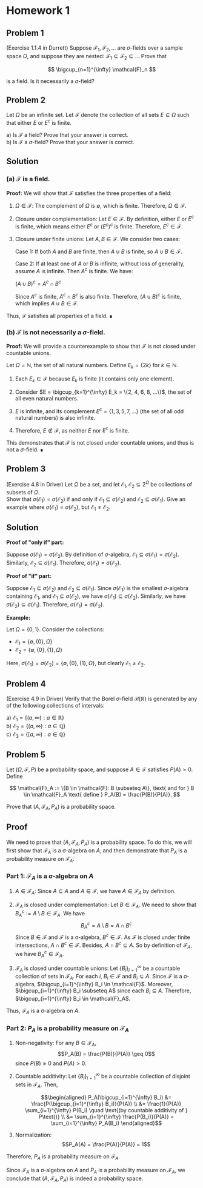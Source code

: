 # Homework 1

## Problem 1
(Exercise 1.1.4 in Durrett) Suppose $\mathcal{F}_1, \mathcal{F}_2, \ldots$ are $\sigma$-fields over a sample space $\Omega$, and suppose they are nested: $\mathcal{F}_1 \subseteq \mathcal{F}_2 \subseteq \ldots$ Prove that

$$
\bigcup_{n=1}^{\infty} \mathcal{F}_n
$$

is a field. Is it necessarily a $\sigma$-field?



## Problem 2
Let $\Omega$ be an infinite set. Let $\mathcal{F}$ denote the collection of all sets $E \subseteq \Omega$ such that either $E$ or $E^c$ is finite.

a) Is $\mathcal{F}$ a field? Prove that your answer is correct.
\
b) Is $\mathcal{F}$ a $\sigma$-field? Prove that your answer is correct.
## Solution

### (a) $\mathcal{F}$ is a field.

**Proof:** We will show that $\mathcal{F}$ satisfies the three properties of a field:

1. $\Omega \in \mathcal{F}$:
   The complement of $\Omega$ is $\emptyset$, which is finite. Therefore, $\Omega \in \mathcal{F}$.

2. Closure under complementation:
   Let $E \in \mathcal{F}$. By definition, either $E$ or $E^c$ is finite, which means either $E^c$  or $(E^c)^c$ is finite. 
   Therefore, $E^c \in \mathcal{F}$.

3. Closure under finite unions:
   Let $A, B \in \mathcal{F}$. We consider two cases:
   
   Case 1: If both $A$ and $B$ are finite, then $A \cup B$ is finite, so $A \cup B \in \mathcal{F}$.
   
   Case 2: If at least one of $A$ or $B$ is infinite, without loss of generality, assume $A$ is infinite. 
   Then $A^c$ is finite. We have:
   
   $(A \cup B)^c = A^c \cap B^c$
   
   Since $A^c$ is finite, $A^c \cap B^c$ is also finite. Therefore, $(A \cup B)^c$ is finite, 
   which implies $A \cup B \in \mathcal{F}$.

Thus, $\mathcal{F}$ satisfies all properties of a field. ∎

### (b) $\mathcal{F}$ is not necessarily a $\sigma$-field.

**Proof:** We will provide a counterexample to show that $\mathcal{F}$ is not closed under countable unions.

Let $\Omega = \mathbb{N}$, the set of all natural numbers. Define $E_k = \{2k\}$ for $k \in \mathbb{N}$.

1. Each $E_k \in \mathcal{F}$ because $E_k$ is finite (it contains only one element).

2. Consider $E = \bigcup_{k=1}^{\infty} E_k = \{2, 4, 6, 8, ...\}$, the set of all even natural numbers.

3. $E$ is infinite, and its complement $E^c = \{1, 3, 5, 7, ...\}$ (the set of all odd natural numbers) 
   is also infinite.

4. Therefore, $E \notin \mathcal{F}$, as neither $E$ nor $E^c$ is finite.

This demonstrates that $\mathcal{F}$ is not closed under countable unions, and thus is not a $\sigma$-field. ∎



## Problem 3
(Exercise 4.8 in Driver) Let $\Omega$ be a set, and let $\mathcal{E}_1, \mathcal{E}_2 \subseteq 2^\Omega$ be collections of subsets of $\Omega$. 
\
Show that $\sigma(\mathcal{E}_1) = \sigma(\mathcal{E}_2)$ if and only if $\mathcal{E}_1 \subseteq \sigma(\mathcal{E}_2)$ and $\mathcal{E}_2 \subseteq \sigma(\mathcal{E}_1)$. Give an example where $\sigma(\mathcal{E}_1) = \sigma(\mathcal{E}_2)$, but $\mathcal{E}_1 \neq \mathcal{E}_2$.

## Solution

**Proof of "only if" part:**

Suppose $\sigma(\mathcal{E}_1) = \sigma(\mathcal{E}_2)$. By definition of $\sigma$-algebra, $\mathcal{E}_1 \subseteq \sigma(\mathcal{E}_1) = \sigma(\mathcal{E}_2)$. Similarly, $\mathcal{E}_2 \subseteq \sigma(\mathcal{E}_1)$. Therefore, $\sigma(\mathcal{E}_1) = \sigma(\mathcal{E}_2)$.

**Proof of "if" part:**

Suppose $\mathcal{E}_1 \subseteq \sigma(\mathcal{E}_2)$ and $\mathcal{E}_2 \subseteq \sigma(\mathcal{E}_1)$. Since $\sigma(\mathcal{E}_1)$ is the smallest $\sigma$-algebra containing $\mathcal{E}_1$, and $\mathcal{E}_1 \subseteq \sigma(\mathcal{E}_2)$, we have $\sigma(\mathcal{E}_1) \subseteq \sigma(\mathcal{E}_2)$. Similarly, we have $\sigma(\mathcal{E}_2) \subseteq \sigma(\mathcal{E}_1)$. Therefore, $\sigma(\mathcal{E}_1) = \sigma(\mathcal{E}_2)$.

**Example:**

Let $\Omega = \{0, 1\}$. Consider the collections:
- $\mathcal{E}_1 = \{\emptyset, \{0\}, \Omega\}$
- $\mathcal{E}_2 = \{\emptyset, \{0\}, \{1\}, \Omega\}$

Here, $\sigma(\mathcal{E}_1) = \sigma(\mathcal{E}_2) = \{\emptyset, \{0\}, \{1\}, \Omega\}$, but clearly $\mathcal{E}_1 \neq \mathcal{E}_2$.



## Problem 4
(Exercise 4.9 in Driver) Verify that the Borel $\sigma$-field $\mathcal{B}(\mathbb{R})$ is generated by any of the following collections of intervals:

a) $\mathcal{E}_1 = \{(a, \infty): a \in \mathbb{R}\}$
\
b) $\mathcal{E}_2 = \{(a, \infty): a \in \mathbb{Q}\}$
\
c) $\mathcal{E}_3 = \{[a, \infty): a \in \mathbb{Q}\}$



## Problem 5
Let $(\Omega, \mathcal{F}, P)$ be a probability space, and suppose $A \in \mathcal{F}$ satisfies $P(A) > 0$. Define

$$
\mathcal{F}_A := \{B \in \mathcal{F}: B \subseteq A\}, \text{ and for } B \in \mathcal{F}_A \text{ define } P_A(B) = \frac{P(B)}{P(A)}.
$$

Prove that $(A, \mathcal{F}_A, P_A)$ is a probability space.

## Proof

We need to prove that $(A, \mathcal{F}_A, P_A)$ is a probability space. To do this, we will first show that $\mathcal{F}_A$ is a σ-algebra on $A$, and then demonstrate that $P_A$ is a probability measure on $\mathcal{F}_A$.

### Part 1: $\mathcal{F}_A$ is a σ-algebra on $A$

1) $A \in \mathcal{F}_A$:
   Since $A \subseteq A$ and $A \in \mathcal{F}$, we have $A \in \mathcal{F}_A$ by definition.

2) $\mathcal{F}_A$ is closed under complementation:
   Let $B \in \mathcal{F}_A$. We need to show that $B_A^c := A \setminus B \in \mathcal{F}_A$. We have
   $$B_A^c = A \setminus B = A \cap B^c$$
   Since $B \in \mathcal{F}$ and $\mathcal{F}$ is a σ-algebra, $B^c \in \mathcal{F}$.
   As $\mathcal{F}$ is closed under finite intersections, $A \cap B^c \in \mathcal{F}$.
   Besides, $A \cap B^c \subseteq A$. So by definition of $\mathcal{F}_A$, we have $B_A^c \in \mathcal{F}_A$.

3) $\mathcal{F}_A$ is closed under countable unions:
   Let $\{B_i\}_{i=1}^{\infty}$ be a countable collection of sets in $\mathcal{F}_A$.
   For each $i$, $B_i \in \mathcal{F}$ and $B_i \subseteq A$.
   Since $\mathcal{F}$ is a σ-algebra, $\bigcup_{i=1}^{\infty} B_i \in \mathcal{F}$.
   Moreover, $\bigcup_{i=1}^{\infty} B_i \subseteq A$ since each $B_i \subseteq A$.
   Therefore, $\bigcup_{i=1}^{\infty} B_i \in \mathcal{F}_A$.

Thus, $\mathcal{F}_A$ is a σ-algebra on $A$.

### Part 2: $P_A$ is a probability measure on $\mathcal{F}_A$

1) Non-negativity: For any $B \in \mathcal{F}_A$,
   $$P_A(B) = \frac{P(B)}{P(A)} \geq 0$$
   since $P(B) \geq 0$ and $P(A) > 0$.

2) Countable additivity: Let $\{B_i\}_{i=1}^{\infty}$ be a countable collection of disjoint sets in $\mathcal{F}_A$.
   Then,
   
   $$\begin{aligned}
   P_A(\bigcup_{i=1}^{\infty} B_i) &= \frac{P(\bigcup_{i=1}^{\infty} B_i)}{P(A)} \\
   &= \frac{1}{P(A)} \sum_{i=1}^{\infty} P(B_i) \quad \text{(by countable additivity of } P\text{)} \\
   &= \sum_{i=1}^{\infty} \frac{P(B_i)}{P(A)} = \sum_{i=1}^{\infty} P_A(B_i)
   \end{aligned}$$

3) Normalization: 
   $$P_A(A) = \frac{P(A)}{P(A)} = 1$$

Therefore, $P_A$ is a probability measure on $\mathcal{F}_A$.

Since $\mathcal{F}_A$ is a σ-algebra on $A$ and $P_A$ is a probability measure on $\mathcal{F}_A$, we conclude that $(A, \mathcal{F}_A, P_A)$ is indeed a probability space.